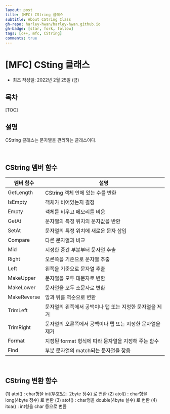 ```yaml
---
layout: post
title: (MFC) CString 클래스
subtitle: About CString Class
gh-repo: harley-hwan/harley-hwan.github.io
gh-badge: [star, fork, follow]
tags: [c++, mfc, CString]
comments: true
---
```


# [MFC] CSting 클래스

- 최초 작성일: 2022년 2월 25일 (금)

## 목차

[TOC]

## 설명

CString 클래스는 문자열을 관리하는 클래스이다.

<br/>

## CString 멤버 함수


|멤버 함수|설명|
|---|---|
|GetLength| CString 객체 안에 있는 수를 반환|
|IsEmpty|객체가 비어있는지 결정|
|Empty|객체를 비우고 메모리를 비움|
|GetAt|문자열의 특정 위치의 문자값을 반환|
|SetAt|문자열의 특정 위치에 새로운 문자 삽입|
|Compare|다른 문자열과 비교|
|Mid|지정한 중간 부분부터 문자열 추출|
|Right|오른쪽을 기준으로 문자열 추출|
|Left|왼쪽을 기준으로 문자열 추출|
|MakeUpper|문자열을 모두 대문자로 변환|
|MakeLower|문자열을 모두 소문자로 변환|
|MakeReverse|앞과 뒤를 역순으로 변환|
|TrimLeft|문자열의 왼쪽에서 공백이나 탭 또는 지정한 문자열을 제거|
|TrimRight|문자열의 오른쪽에서 공백이나 탭 또는 지정한 문자열을 제거|
|Format|지정된 format 형식에 따라 문자열을 지정해 주는 함수|
|Find|부분 문자열의 match되는 문자열을 찾음|

<br/>

## CString 변환 함수

(1) atoi() : char형을 int(부호있는 2byte 정수) 로 변환
(2) atol() : char형을 long(4byte 정수) 로 변환
(3) atof() : char형을 double(4byte 실수) 로 변환
(4) itoa() : int형을 char 등으로 변환
